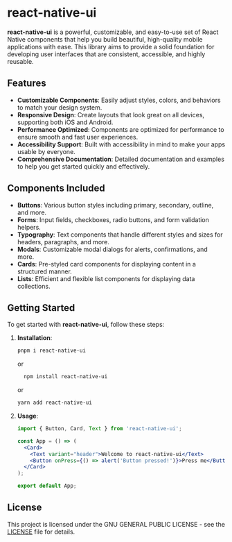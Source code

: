 # react-native-ui

**react-native-ui** is a powerful, customizable, and easy-to-use set of React Native components that help you build beautiful, high-quality mobile applications with ease. This library aims to provide a solid foundation for developing user interfaces that are consistent, accessible, and highly reusable.

## Features

- **Customizable Components**: Easily adjust styles, colors, and behaviors to match your design system.
- **Responsive Design**: Create layouts that look great on all devices, supporting both iOS and Android.
- **Performance Optimized**: Components are optimized for performance to ensure smooth and fast user experiences.
- **Accessibility Support**: Built with accessibility in mind to make your apps usable by everyone.
- **Comprehensive Documentation**: Detailed documentation and examples to help you get started quickly and effectively.

## Components Included

- **Buttons**: Various button styles including primary, secondary, outline, and more.
- **Forms**: Input fields, checkboxes, radio buttons, and form validation helpers.
- **Typography**: Text components that handle different styles and sizes for headers, paragraphs, and more.
- **Modals**: Customizable modal dialogs for alerts, confirmations, and more.
- **Cards**: Pre-styled card components for displaying content in a structured manner.
- **Lists**: Efficient and flexible list components for displaying data collections.

## Getting Started

To get started with **react-native-ui**, follow these steps:

1. **Installation**:
    ```sh
    pnpm i react-native-ui
    ```
    or
   ```sh
     npm install react-native-ui
    ```
    or
    ```sh
    yarn add react-native-ui
    ```

3. **Usage**:
    ```jsx
    import { Button, Card, Text } from 'react-native-ui';

    const App = () => (
      <Card>
        <Text variant="header">Welcome to react-native-ui</Text>
        <Button onPress={() => alert('Button pressed!')}>Press me</Button>
      </Card>
    );

    export default App;
    ```

## License

This project is licensed under the GNU GENERAL PUBLIC LICENSE - see the [LICENSE](https://github.com/Mael-conception/react-native-ui/blob/main/LICENSE) file for details.
